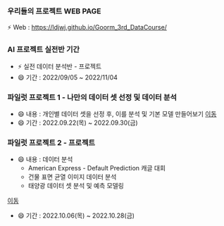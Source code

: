 ### 우리들의 프로젝트 WEB PAGE
 ⚡ Web : https://ldjwj.github.io/Goorm_3rd_DataCourse/


### AI 프로젝트 실전반 기간
 * ⚡ 실전 데이터 분석반 - 프로젝트
 * 😄 기간 : 2022/09/05 ~ 2022/11/04
 
### 파일럿 프로젝트 1 - 나만의 데이터 셋 선정 및 데이터 분석
 * 😄 내용 : 개인별 데이터 셋을 선정 후, 이를 분석 및 기본 모델 만들어보기
 [이동](https://github.com/LDJWJ/Goorm_3rd_DataCourse/tree/main/01_Pilot_Project_First) 
 * 😄 기간 : 2022.09.22(목) ~ 2022.09.30(금)

### 파일럿 프로젝트 2 - 프로젝트
 * 😄 내용 : 데이터 분석 
   * American Express - Default Prediction 캐글 대회
   * 건물 표면 균열 이미지 데이터 분석
   * 태양광 데이터 셋 분석 및 예측 모델링
   
 [이동]() 
 * 😄 기간 : 2022.10.06(목) ~ 2022.10.28(금)
